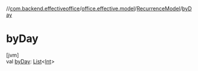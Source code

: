 //[com.backend.effectiveoffice](IdeaProjects/labs-office-elevator/effectiveOfficeBackend/documentation/gfm/index.md)/[office.effective.model](IdeaProjects/labs-office-elevator/effectiveOfficeBackend/documentation/gfm/com.backend.effectiveoffice/office.effective.model/index.md)/[RecurrenceModel](IdeaProjects/labs-office-elevator/effectiveOfficeBackend/documentation/gfm/com.backend.effectiveoffice/office.effective.model/-recurrence-model/index.md)/[byDay](IdeaProjects/labs-office-elevator/effectiveOfficeBackend/documentation/gfm/com.backend.effectiveoffice/office.effective.model/-recurrence-model/by-day.md)

# byDay

[jvm]\
val [byDay](IdeaProjects/labs-office-elevator/effectiveOfficeBackend/documentation/gfm/com.backend.effectiveoffice/office.effective.model/-recurrence-model/by-day.md): [List](https://kotlinlang.org/api/latest/jvm/stdlib/kotlin.collections/-list/index.html)&lt;[Int](https://kotlinlang.org/api/latest/jvm/stdlib/kotlin/-int/index.html)&gt;
